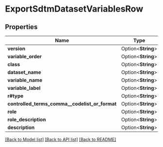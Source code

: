 # ExportSdtmDatasetVariablesRow

## Properties

Name | Type | Description | Notes
------------ | ------------- | ------------- | -------------
**version** | Option<**String**> |  | [optional]
**variable_order** | Option<**String**> |  | [optional]
**class** | Option<**String**> |  | [optional]
**dataset_name** | Option<**String**> |  | [optional]
**variable_name** | Option<**String**> |  | [optional]
**variable_label** | Option<**String**> |  | [optional]
**r#type** | Option<**String**> |  | [optional]
**controlled_terms_comma__codelist_or_format** | Option<**String**> |  | [optional]
**role** | Option<**String**> |  | [optional]
**role_description** | Option<**String**> |  | [optional]
**description** | Option<**String**> |  | [optional]

[[Back to Model list]](../README.md#documentation-for-models) [[Back to API list]](../README.md#documentation-for-api-endpoints) [[Back to README]](../README.md)


